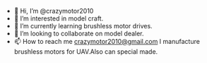 - 👋 Hi, I’m @crazymotor2010
- 👀 I’m interested in model craft.
- 🌱 I’m currently learning brushless motor drives.
- 💞️ I’m looking to collaborate on model dealer.
- 📫 How to reach me  crazymotor2010@gmail.com
I manufacture brushless motors for UAV.Also can special made.
<!---
crazymotor2010/crazymotor2010 is a ✨ special ✨ repository because its `README.md` (this file) appears on your GitHub profile.
You can click the Preview link to take a look at your changes.
--->

